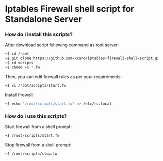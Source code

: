# Iptables Firewall shell script for Standalone Server

### How do i install this scripts?
After download script following command as root server:
```bash
~$ cd /root
~$ git clone https://github.com/xcaro/iptables-firewall-shell-script.git scripts
~$ cd scripts
~$ chmod +x *.fw
```
Then, you can edit firewall rules as per your requirements:
```bash
~$ vi /root/scripts/start.fw
```
Install firewall:
```bash
~$ echo '/root/scripts/start.fw' >> /etc/rc.local
```

### How do i use this scripts?
Start firewall from a shell prompt:
```bash
~$ /root/scripts/start.fw
```
Stop firewall from a shell prompt:
```bash
~$ /root/scripts/stop.fw
```